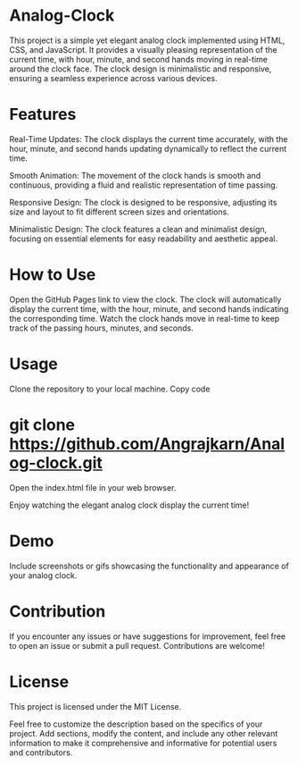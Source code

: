 # Analog-Clock
This project is a simple yet elegant analog clock implemented using HTML, CSS, and JavaScript. It provides a visually pleasing representation of the current time, with hour, minute, and second hands moving in real-time around the clock face. The clock design is minimalistic and responsive, ensuring a seamless experience across various devices.
# Features
Real-Time Updates: The clock displays the current time accurately, with the hour, minute, and second hands updating dynamically to reflect the current time.

Smooth Animation: The movement of the clock hands is smooth and continuous, providing a fluid and realistic representation of time passing.

Responsive Design: The clock is designed to be responsive, adjusting its size and layout to fit different screen sizes and orientations.

Minimalistic Design: The clock features a clean and minimalist design, focusing on essential elements for easy readability and aesthetic appeal.

# How to Use
Open the GitHub Pages link to view the clock.
The clock will automatically display the current time, with the hour, minute, and second hands indicating the corresponding time.
Watch the clock hands move in real-time to keep track of the passing hours, minutes, and seconds.
# Usage
Clone the repository to your local machine.
Copy code
# git clone https://github.com/Angrajkarn/Analog-clock.git
Open the index.html file in your web browser.

Enjoy watching the elegant analog clock display the current time!

# Demo
Include screenshots or gifs showcasing the functionality and appearance of your analog clock.

# Contribution
If you encounter any issues or have suggestions for improvement, feel free to open an issue or submit a pull request. Contributions are welcome!

# License
This project is licensed under the MIT License.

Feel free to customize the description based on the specifics of your project. Add sections, modify the content, and include any other relevant information to make it comprehensive and informative for potential users and contributors.





